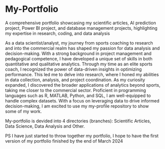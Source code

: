 # My-Portfolio
A comprehensive portfolio showcasing my scientific articles, AI prediction project, Power BI project, and database management projects, highlighting my expertise in research, coding, and data analysis

As a data scientist/analyst, my journey from sports coaching to research and into the commercial realm has shaped my passion for data analysis and decision-making. With a strong background in project management and pedagogical competence, I have developed a unique set of skills in both quantitative and qualitative analytics. Through my time as an elite sports coach, I recognized the power of data-driven insights in optimizing performance. This led me to delve into research, where I honed my abilities in data collection, analysis, and project coordination. As my curiosity expanded, I discovered the broader applications of analytics beyond sports, taking me closer to the commercial sector. Proficient in programming languages such as R, MATLAB, Python, and SQL, I am well-equipped to handle complex datasets. With a focus on leveraging data to drive informed decision-making, I am excited to use my my-profile repository to show some of my work.

My-portfolio is devided into 4 directories (branches): Scientific Articles, Data Science, Data Analysis and Other.

PS I have just started to throw together my portfolio, I hope to have the first version of my portfolio finished by the end of March 2024
